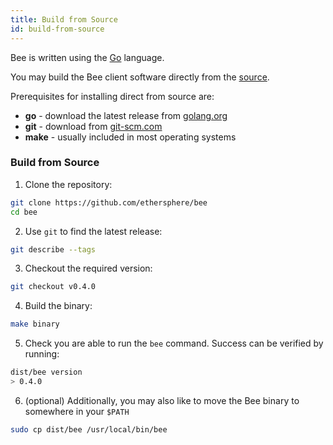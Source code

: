```yaml
---
title: Build from Source
id: build-from-source
---
```


Bee is written using the [Go](https://golang.org) language. 

You may build the Bee client software directly from the [source](https://github.com/ethersphere/bee).

Prerequisites for installing direct from source are:

- **go** - download the latest release from [golang.org](https://golang.org/dl)
- **git** - download from [git-scm.com](https://git-scm.com/)
- **make** - usually included in most operating systems

### Build from Source

1) Clone the repository:
```sh
git clone https://github.com/ethersphere/bee
cd bee
```

2) Use `git` to find the latest release:
```sh
git describe --tags
```

3) Checkout the required version:

```sh
git checkout v0.4.0
```

4) Build the binary:

```sh
make binary
```

5) Check you are able to run the `bee` command. Success can be verified by running:
```sh
dist/bee version
> 0.4.0
```

6) (optional) Additionally, you may also like to move the Bee binary to somewhere in your `$PATH`
```sh
sudo cp dist/bee /usr/local/bin/bee
```

